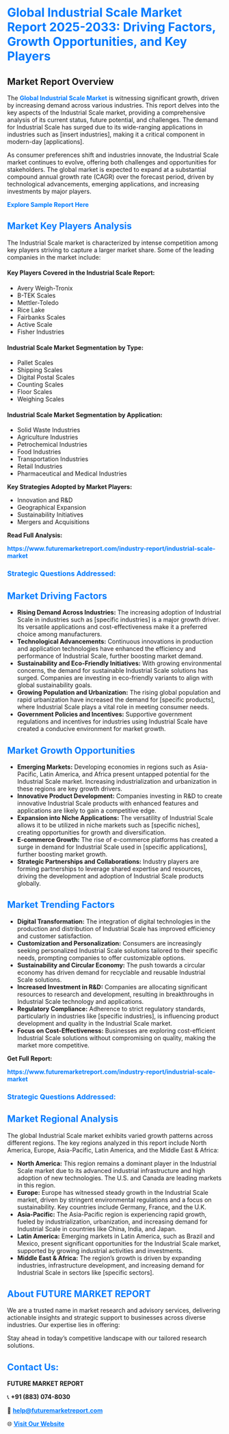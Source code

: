 <h1 style="color: #007BFF;">Global Industrial Scale Market Report 2025-2033: Driving Factors, Growth Opportunities, and Key Players</h1>

<section id="overview">
<h2>Market Report Overview</h2>
<p>The <a href="https://www.futuremarketreport.com/industry-report/industrial-scale-market" style="color: #007BFF; text-decoration: none;"><strong>Global Industrial Scale Market</strong></a> is witnessing significant growth, driven by increasing demand across various industries. This report delves into the key aspects of the Industrial Scale market, providing a comprehensive analysis of its current status, future potential, and challenges. The demand for Industrial Scale has surged due to its wide-ranging applications in industries such as [insert industries], making it a critical component in modern-day [applications].</p>
<p>As consumer preferences shift and industries innovate, the Industrial Scale market continues to evolve, offering both challenges and opportunities for stakeholders. The global market is expected to expand at a substantial compound annual growth rate (CAGR) over the forecast period, driven by technological advancements, emerging applications, and increasing investments by major players.</p>
</section>

<section id="overview">
<p><a href="https://www.futuremarketreport.com/request-sample/reportId=97917" style="color: #007BFF; text-decoration: none;"><strong>Explore Sample Report Here</strong></a></p>
</section>

<section id="key-players">
<h2 style="color: #007BFF;">Market Key Players Analysis</h2>
<p>The Industrial Scale market is characterized by intense competition among key players striving to capture a larger market share. Some of the leading companies in the market include:</p>
<h4>Key Players Covered in the Industrial Scale Report:</h4>
<ul><li>Avery Weigh-Tronix</li><li>B-TEK Scales</li><li>Mettler-Toledo</li><li>Rice Lake</li><li>Fairbanks Scales</li><li>Active Scale</li><li>Fisher Industries</li></ul>
<h4>Industrial Scale Market Segmentation by Type:</h4>
<ul><li>Pallet Scales</li><li>Shipping Scales</li><li>Digital Postal Scales</li><li>Counting Scales</li><li>Floor Scales</li><li>Weighing Scales</li></ul>

<h4>Industrial Scale Market Segmentation by Application:</h4>
<ul><li>Solid Waste Industries</li><li>Agriculture Industries</li><li>Petrochemical Industries</li><li>Food Industries</li><li>Transportation Industries</li><li>Retail Industries</li><li>Pharmaceutical and Medical Industries</li></ul>
<p><strong>Key Strategies Adopted by Market Players:</strong></p>
<ul>
<li>Innovation and R&D</li>
<li>Geographical Expansion</li>
<li>Sustainability Initiatives</li>
<li>Mergers and Acquisitions</li>
</ul>
</section>

<section>
<p><strong>Read Full Analysis: </strong></p><a href="https://www.futuremarketreport.com/industry-report/industrial-scale-market" style="color: #007BFF; text-decoration: none;"><strong>https://www.futuremarketreport.com/industry-report/industrial-scale-market</strong></a>
<h3 style="color: #007BFF;">Strategic Questions Addressed:</h3>
</section>

<section id="driving-factors">
<h2 style="color: #007BFF;">Market Driving Factors</h2>
<ul>
<li><strong>Rising Demand Across Industries:</strong> The increasing adoption of Industrial Scale in industries such as [specific industries] is a major growth driver. Its versatile applications and cost-effectiveness make it a preferred choice among manufacturers.</li>
<li><strong>Technological Advancements:</strong> Continuous innovations in production and application technologies have enhanced the efficiency and performance of Industrial Scale, further boosting market demand.</li>
<li><strong>Sustainability and Eco-Friendly Initiatives:</strong> With growing environmental concerns, the demand for sustainable Industrial Scale solutions has surged. Companies are investing in eco-friendly variants to align with global sustainability goals.</li>
<li><strong>Growing Population and Urbanization:</strong> The rising global population and rapid urbanization have increased the demand for [specific products], where Industrial Scale plays a vital role in meeting consumer needs.</li>
<li><strong>Government Policies and Incentives:</strong> Supportive government regulations and incentives for industries using Industrial Scale have created a conducive environment for market growth.</li>
</ul>
</section>

<section id="growth-opportunities">
<h2 style="color: #007BFF;">Market Growth Opportunities</h2>
<ul>
<li><strong>Emerging Markets:</strong> Developing economies in regions such as Asia-Pacific, Latin America, and Africa present untapped potential for the Industrial Scale market. Increasing industrialization and urbanization in these regions are key growth drivers.</li>
<li><strong>Innovative Product Development:</strong> Companies investing in R&D to create innovative Industrial Scale products with enhanced features and applications are likely to gain a competitive edge.</li>
<li><strong>Expansion into Niche Applications:</strong> The versatility of Industrial Scale allows it to be utilized in niche markets such as [specific niches], creating opportunities for growth and diversification.</li>
<li><strong>E-commerce Growth:</strong> The rise of e-commerce platforms has created a surge in demand for Industrial Scale used in [specific applications], further boosting market growth.</li>
<li><strong>Strategic Partnerships and Collaborations:</strong> Industry players are forming partnerships to leverage shared expertise and resources, driving the development and adoption of Industrial Scale products globally.</li>
</ul>
</section>

<section id="trending-factors">
<h2 style="color: #007BFF;">Market Trending Factors</h2>
<ul>
<li><strong>Digital Transformation:</strong> The integration of digital technologies in the production and distribution of Industrial Scale has improved efficiency and customer satisfaction.</li>
<li><strong>Customization and Personalization:</strong> Consumers are increasingly seeking personalized Industrial Scale solutions tailored to their specific needs, prompting companies to offer customizable options.</li>
<li><strong>Sustainability and Circular Economy:</strong> The push towards a circular economy has driven demand for recyclable and reusable Industrial Scale solutions.</li>
<li><strong>Increased Investment in R&D:</strong> Companies are allocating significant resources to research and development, resulting in breakthroughs in Industrial Scale technology and applications.</li>
<li><strong>Regulatory Compliance:</strong> Adherence to strict regulatory standards, particularly in industries like [specific industries], is influencing product development and quality in the Industrial Scale market.</li>
<li><strong>Focus on Cost-Effectiveness:</strong> Businesses are exploring cost-efficient Industrial Scale solutions without compromising on quality, making the market more competitive.</li>
</ul>
</section>

<section>
<p><strong>Get Full Report: </strong></p><a href="https://www.futuremarketreport.com/industry-report/industrial-scale-market" style="color: #007BFF; text-decoration: none;"><strong>https://www.futuremarketreport.com/industry-report/industrial-scale-market</strong></a>
<h3 style="color: #007BFF;">Strategic Questions Addressed:</h3>
</section>


<section id="regional-analysis">
<h2 style="color: #007BFF;">Market Regional Analysis</h2>
<p>The global Industrial Scale market exhibits varied growth patterns across different regions. The key regions analyzed in this report include North America, Europe, Asia-Pacific, Latin America, and the Middle East & Africa:</p>
<ul>
<li><strong>North America:</strong> This region remains a dominant player in the Industrial Scale market due to its advanced industrial infrastructure and high adoption of new technologies. The U.S. and Canada are leading markets in this region.</li>
<li><strong>Europe:</strong> Europe has witnessed steady growth in the Industrial Scale market, driven by stringent environmental regulations and a focus on sustainability. Key countries include Germany, France, and the U.K.</li>
<li><strong>Asia-Pacific:</strong> The Asia-Pacific region is experiencing rapid growth, fueled by industrialization, urbanization, and increasing demand for Industrial Scale in countries like China, India, and Japan.</li>
<li><strong>Latin America:</strong> Emerging markets in Latin America, such as Brazil and Mexico, present significant opportunities for the Industrial Scale market, supported by growing industrial activities and investments.</li>
<li><strong>Middle East & Africa:</strong> The region’s growth is driven by expanding industries, infrastructure development, and increasing demand for Industrial Scale in sectors like [specific sectors].</li>
</ul>
</section>

<footer>
<h2 style="color: #007BFF;">About FUTURE MARKET REPORT</h2>
<p>We are a trusted name in market research and advisory services, delivering actionable insights and strategic support to businesses across diverse industries. Our expertise lies in offering:</p>

<p>Stay ahead in today’s competitive landscape with our tailored research solutions.</p>

<h2 style="color: #007BFF;">Contact Us:</h2>
<p><strong>FUTURE MARKET REPORT</strong></p>
<p>📞 <strong>+91 (883) 074-8030</strong></p>
<p>📧 <strong><a href="mailto:help@futuremarketreport.com" style="color: #007BFF;">help@futuremarketreport.com</a></strong></p>
<p>🌐 <strong><a href="https://www.futuremarketreport.com/" style="color: #007BFF;">Visit Our Website</a></strong></p>
</footer>